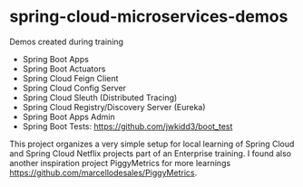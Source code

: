 # spring-cloud-microservices-demos

Demos created during training

* Spring Boot Apps
* Spring Boot Actuators
* Spring Cloud Feign Client
* Spring Cloud Config Server
* Spring Cloud Sleuth (Distributed Tracing)
* Spring Cloud Registry/Discovery Server (Eureka)
* Spring Boot Apps Admin
* Spring Boot Tests: https://github.com/jwkidd3/boot_test

This project organizes a very simple setup for local learning of Spring Cloud and Spring Cloud Netflix projects part of an Enterprise training. I found also another inspiration project PiggyMetrics for more learnings https://github.com/marcellodesales/PiggyMetrics.


